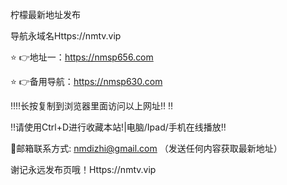 柠檬最新地址发布

导航永域名Https://nmtv.vip

⭐️ 👉地址一：https://nmsp656.com

⭐️ 👉备用导航：https://nmsp630.com

‼️‼️长按复制到浏览器里面访问以上网址‼️ ‼️

‼️请使用Ctrl+D进行收藏本站!|电脑/Ipad/手机在线播放‼️

📧邮箱联系方式: nmdizhi@gmail.com （发送任何内容获取最新地址）

谢记永远发布页哦！Https://nmtv.vip
